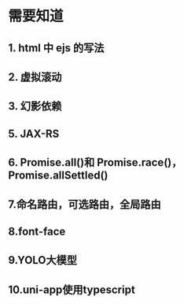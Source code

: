 # 需要知道

## 1. html 中 ejs 的写法

## 2. 虚拟滚动

## 3. 幻影依赖

## 5. JAX-RS

## 6. Promise.all()和 Promise.race()，Promise.allSettled()

## 7.命名路由，可选路由，全局路由

## 8.font-face

## 9.YOLO大模型

## 10.uni-app使用typescript
